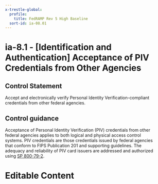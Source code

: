 ```yaml
---
x-trestle-global:
  profile:
    title: FedRAMP Rev 5 High Baseline
  sort-id: ia-08.01
---
```


# ia-8.1 - \[Identification and Authentication\] Acceptance of PIV Credentials from Other Agencies

## Control Statement

Accept and electronically verify Personal Identity Verification-compliant credentials from other federal agencies.

## Control guidance

Acceptance of Personal Identity Verification (PIV) credentials from other federal agencies applies to both logical and physical access control systems. PIV credentials are those credentials issued by federal agencies that conform to FIPS Publication 201 and supporting guidelines. The adequacy and reliability of PIV card issuers are addressed and authorized using [SP 800-79-2](#10963761-58fc-4b20-b3d6-b44a54daba03).

# Editable Content

<!-- Make additions and edits below -->
<!-- The above represents the contents of the control as received by the profile, prior to additions. -->
<!-- If the profile makes additions to the control, they will appear below. -->
<!-- The above markdown may not be edited but you may edit the content below, and/or introduce new additions to be made by the profile. -->
<!-- If there is a yaml header at the top, parameter values may be edited. Use --set-parameters to incorporate the changes during assembly. -->
<!-- The content here will then replace what is in the profile for this control, after running profile-assemble. -->
<!-- The current profile has no added parts for this control, but you may add new ones here. -->
<!-- Each addition must have a heading either of the form ## Control my_addition_name -->
<!-- or ## Part a. (where the a. refers to one of the control statement labels.) -->
<!-- "## Control" parts are new parts added after the statement part. -->
<!-- "## Part" parts are new parts added into the top-level statement part with that label. -->
<!-- Subparts may be added with nested hash levels of the form ### My Subpart Name -->
<!-- underneath the parent ## Control or ## Part being added -->
<!-- See https://oscal-compass.github.io/compliance-trestle/tutorials/ssp_profile_catalog_authoring/ssp_profile_catalog_authoring for guidance. -->
